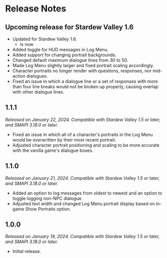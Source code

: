 # Release Notes

## Upcoming release for Stardew Valley 1.6

- Updated for Stardew Valley 1.6.
  - <code></code> is now 
- Added toggle for HUD messages in Log Menu.
- Added support for changing portrait backgrounds.
- Changed default maximum dialogue lines from 30 to 50.
- Made Log Menu slightly larger and fixed portrait scaling accordingly.
- Character portraits no longer render with questions, responses, nor mid-action dialogues.
- Fixed an issue in which a dialogue line or a set of responses with more than four line breaks would not be broken up properly, causing overlap with other dialogue lines.

## 1.1.1
*Released on January 22, 2024. Compatible with Stardew Valley 1.5 or later, and SMAPI 3.18.0 or later.*

- Fixed an issue in which all of a character's portraits in the Log Menu would be overwritten by their most recent portrait.
- Adjusted character portrait positioning and scaling to be more accurate with the vanilla game's dialogue boxes.

## 1.1.0
*Released on January 21, 2024. Compatible with Stardew Valley 1.5 or later, and SMAPI 3.18.0 or later.*

- Added an option to log messages from oldest to newest and an option to toggle logging non-NPC dialogue.
- Adjusted text width and changed Log Menu portrait display based on in-game Show Portraits option.

## 1.0.0
*Released on January 19, 2024. Compatible with Stardew Valley 1.5 or later, and SMAPI 3.18.0 or later.*

- Initial release.
